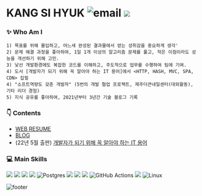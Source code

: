 # KANG SI HYUK ![email](https://img.shields.io/badge/📧_zlcls456@gmail.com-%23007396.svg?style=for-the-btn&logo=java&logoColor=white) [<img src="http://mazassumnida.wtf/api/mini/generate_badge?boj=zlcls456">](https://solved.ac/profile/zlcls456) 


### ✨ Who Am I
    1) 목표를 위해 몰입하고, 어느새 완성된 결과물에서 얻는 성취감을 중요하게 생각'
    2) 문제 해결 과정을 좋아하여, 1일 1개 이상의 알고리즘 문제를 풀고, 작은 이점이라도 성능을 개선하기 위해 고민.
    3) 낯선 개발환경에도 복잡한 코드를 이해하고, 주도적으로 업무를 수행하여 팀에 기여.
    4) 도서 [개발자가 되기 위해 꼭 알아야 하는 IT 용어]에서 <HTTP, HASH, MVC, SPA, CDN> 집필
    4) "소프트역량도 갖춘 개발자" (5번의 개발 협업 프로젝트, 제주더큰내일센터(대외활동), 기타 리더 경험)
    5) 지식 공유를 좋아하여, 2021년부터 3년간 기술 블로그 기록


### 👇 Contents

- [WEB RESUME](https://si-hyeak-kang.github.io/resume/)
- [BLOG](https://kang-james.tistory.com/)
- (22년 5월 출판) [개발자가 되기 위해 꼭 알아야 하는 IT 용어](https://m.yes24.com/Goods/Detail/109711067)

  
### 💻 Main Skills

<img src="https://img.shields.io/badge/JAVA-007396?style=for-the-badge&logo=Java&logoColor=white">&nbsp;<img src="https://img.shields.io/badge/Spring-6DB33F?style=for-the-badge&logo=Spring&logoColor=white">
<img src="https://img.shields.io/badge/JPA-green?style=for-the-badge&logo=JPA&logoColor=white">
<img src="https://img.shields.io/badge/mysql-4479A1?style=for-the-badge&logo=mysql&logoColor=white">
![Postgres](https://img.shields.io/badge/postgres-%23316192.svg?style=for-the-badge&logo=postgresql&logoColor=white)
<img src="https://img.shields.io/badge/git-F05032?style=for-the-badge&logo=git&logoColor=white">
<img src="https://img.shields.io/badge/aws_EC2-FF9900?style=for-the-badge&logo=Amazon EC2&logoColor=white">
<img src="https://img.shields.io/badge/aws_RDS-527FFF?style=for-the-badge&logo=Amazon RDS&logoColor=white">
![GitHub Actions](https://img.shields.io/badge/github%20actions-%232671E5.svg?style=for-the-badge&logo=githubactions&logoColor=white)
<img src="https://img.shields.io/badge/flutter-02569B?style=for-the-badge&logo=flutter&logoColor=white">
![Linux](https://img.shields.io/badge/Linux-FCC624?style=for-the-badge&logo=linux&logoColor=black)


![footer](https://capsule-render.vercel.app/api?type=waving&color=gradient&height=100&section=footer)
